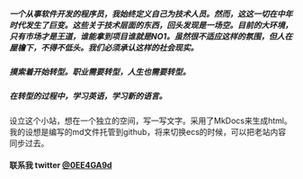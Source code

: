 #####   一个从事软件开发的程序员，我始终定义自己为技术人员。然而，这这一切在中年时代发生了巨变。这些关于技术层面的东西，回头发现是一场空。目前的大环境，只有市场才是王道，谁能拿到项目谁就是NO1。虽然很不适应这样的氛围，但人在屋檐下，不得不低头。我们必须承认这样的社会现实。

#####  摸索着开始转型。职业需要转型，人生也需要转型。

#####  在转型的过程中，学习英语，学习新的语言。

设立这个小站，想在一个独立的空间，写一写文字。采用了MkDocs来生成html。我的设想是编写的md文件托管到github，将来切换ecs的时候，可以把老站内容同步过去。
#### 联系我 twitter [@0EE4GA9d](https://twitter.com/0EE4GA9d)
